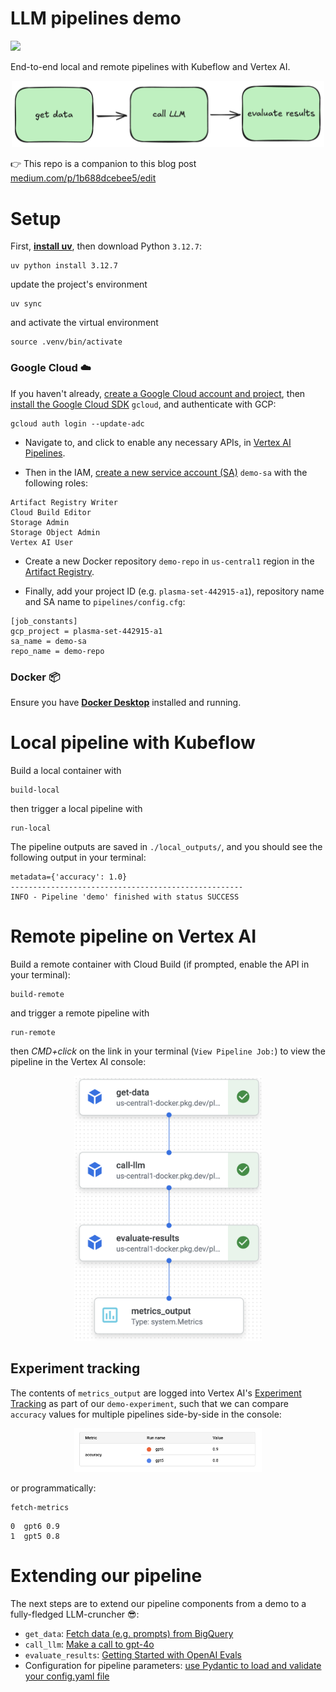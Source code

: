 # LLM pipelines demo
<img src="https://img.shields.io/badge/Python-FFD43B?style=for-the-badge&logo=python&logoColor=blue">

End-to-end local and remote pipelines with Kubeflow and Vertex AI.
<p align="center">
<img src="docs/imgs/demo.png" width=500>
</p>

👉 This repo is a companion to this blog post [medium.com/p/1b688dcebee5/edit](medium.com/p/1b688dcebee5/edit)

# Setup

First, [**install uv**](https://docs.astral.sh/uv/getting-started/installation/), then download Python `3.12.7`:
```shell
uv python install 3.12.7
```
update the project's environment
```shell
uv sync
```
and activate the virtual environment
```shell
source .venv/bin/activate
```

### Google Cloud ☁️
If you haven't already, [create a Google Cloud account and project](https://console.cloud.google.com/getting-started),
then [install the Google Cloud SDK](https://cloud.google.com/sdk/docs/install) `gcloud`, and authenticate with GCP:
```shell
gcloud auth login --update-adc
```

- Navigate to, and click to enable any necessary APIs, in [Vertex AI Pipelines](https://console.cloud.google.com/vertex-ai/pipelines).

- Then in the IAM, [create a new service account (SA)](https://console.cloud.google.com/iam-admin/serviceaccounts) `demo-sa` with the following roles:
```
Artifact Registry Writer
Cloud Build Editor
Storage Admin
Storage Object Admin
Vertex AI User
````

- Create a new Docker repository `demo-repo` in `us-central1` region in the [Artifact Registry](https://console.cloud.google.com/artifacts).

- Finally,  add your project ID (e.g. `plasma-set-442915-a1`), repository name and SA name to `pipelines/config.cfg`:
```
[job_constants]
gcp_project = plasma-set-442915-a1
sa_name = demo-sa
repo_name = demo-repo
```

### Docker 📦
Ensure you have [**Docker Desktop**](https://www.docker.com/products/docker-desktop/) installed and running.


# Local pipeline with Kubeflow
Build a local container with
```shell
build-local
```
then trigger a local pipeline with
```shell
run-local
```

The pipeline outputs are saved in `./local_outputs/`, and you should see the following output in your terminal:
```shell
metadata={'accuracy': 1.0}
----------------------------------------------------
INFO - Pipeline 'demo' finished with status SUCCESS
```

# Remote pipeline on Vertex AI
Build a remote container with Cloud Build (if prompted, enable the API in your terminal):
```shell
build-remote
```
and trigger a remote pipeline with
```shell
run-remote
```
then *CMD+click* on the link in your terminal (`View Pipeline Job:`) to view the pipeline in the Vertex AI console:

<p align="center">
<img src="docs/imgs/pipeline.png" width=300>
</p>


## Experiment tracking
The contents of `metrics_output` are logged into Vertex AI's [Experiment Tracking](https://console.cloud.google.com/vertex-ai/experiments) as part of our `demo-experiment`, such that we can compare `accuracy` values for multiple pipelines side-by-side in the console:

<p align="center">
<img src="docs/imgs/metrics.png" width=300>
</p>

or programmatically:
```shell
fetch-metrics
```
```shell
0  gpt6 0.9
1  gpt5 0.8
```

# Extending our pipeline
The next steps are to extend our pipeline components from a demo to a fully-fledged LLM-cruncher 😎:
- `get_data`: [Fetch data (e.g. prompts) from BigQuery](https://cloud.google.com/python/docs/reference/bigquery/latest)
- `call_llm`: [Make a call to gpt-4o](https://platform.openai.com/docs/guides/text-generation)
- `evaluate_results`: [Getting Started with OpenAI Evals](https://cookbook.openai.com/examples/evaluation/getting_started_with_openai_evals)
- Configuration for pipeline parameters: [use Pydantic to load and validate your config.yaml file](https://docs.pydantic.dev/latest/api/pydantic_settings/#pydantic_settings.YamlConfigSettingsSource)
